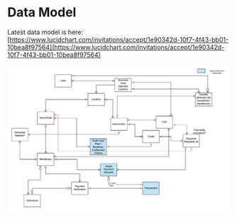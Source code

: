 # Data Model

Latest data model is here: [https://www.lucidchart.com/invitations/accept/1e90342d-10f7-4f43-bb01-10bea8f97564](https://www.lucidchart.com/invitations/accept/1e90342d-10f7-4f43-bb01-10bea8f97564)

![](../.gitbook/assets/unicef-hct-mis.png)

